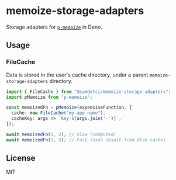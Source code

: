 # memoize-storage-adapters

Storage adapters for [`p-memoize`](https://github.com/sindresorhus/p-memoize) in Deno.

## Usage

### FileCache

Data is stored in the user's cache directory, under a parent `memoize-storage-adapters` directory.

```ts
import { FileCache } from "@samdotci/memoize-storage-adapters";
import pMemoize from "p-memoize";

const memoizedFn = pMemoize(expensiveFunction, {
  cache: new FileCache("my-app-name"),
  cacheKey: args => `key-${args.join('-')}`,
});

await memoizedFn(1, 2); // Slow (computed)
await memoizedFn(1, 2); // Fast (uses result from disk cache)
```

## License

MIT
